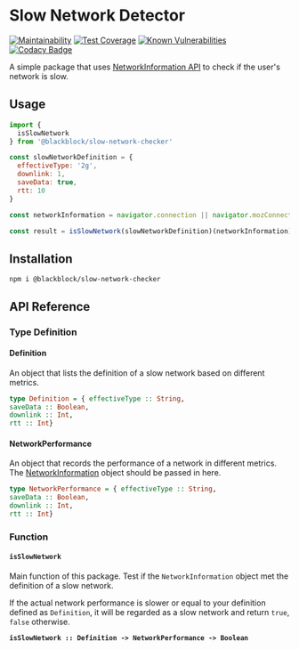 # Slow Network Detector

[![Maintainability](https://api.codeclimate.com/v1/badges/027b21e2c814370917dc/maintainability)](https://codeclimate.com/github/winston0410/slow-network-checker/maintainability) [![Test Coverage](https://api.codeclimate.com/v1/badges/027b21e2c814370917dc/test_coverage)](https://codeclimate.com/github/winston0410/slow-network-checker/test_coverage) [![Known Vulnerabilities](https://snyk.io/test/github/winston0410/slow-network-checker/badge.svg?targetFile=package.json)](https://snyk.io/test/github/winston0410/slow-network-checker?targetFile=package.json) [![Codacy Badge](https://app.codacy.com/project/badge/Grade/41dc6aaa27f54a54b0b14a3114a09ce0)](https://www.codacy.com/gh/winston0410/slow-network-checker/dashboard?utm_source=github.com&amp;utm_medium=referral&amp;utm_content=winston0410/slow-network-checker&amp;utm_campaign=Badge_Grade)

A simple package that uses [NetworkInformation API](https://developer.mozilla.org/en-US/docs/Web/API/NetworkInformation) to check if the user's network is slow.

## Usage

```javascript
import {
  isSlowNetwork
} from '@blackblock/slow-network-checker'

const slowNetworkDefinition = {
  effectiveType: '2g',
  downlink: 1,
  saveData: true,
  rtt: 10
}

const networkInformation = navigator.connection || navigator.mozConnection || navigator.webkitConnection

const result = isSlowNetwork(slowNetworkDefinition)(networkInformation) //Return Boolean

```

## Installation

```
npm i @blackblock/slow-network-checker
```

## API Reference

### Type Definition

#### Definition

An object that lists the definition of a slow network based on different metrics.

```purescript
type Definition = { effectiveType :: String,
saveData :: Boolean,
downlink :: Int,
rtt :: Int}
```

#### NetworkPerformance

An object that records the performance of a network in different metrics. The [NetworkInformation](https://developer.mozilla.org/en-US/docs/Web/API/NetworkInformation) object should be passed in here.

```purescript
type NetworkPerformance = { effectiveType :: String,
saveData :: Boolean,
downlink :: Int,
rtt :: Int}
```

### Function

#### `isSlowNetwork`

Main function of this package. Test if the `NetworkInformation` object met the definition of a slow network.

If the actual network performance is slower or equal to your definition defined as `Definition`, it will be regarded as a slow network and return `true`, `false` otherwise.

**`isSlowNetwork :: Definition -> NetworkPerformance -> Boolean`**
